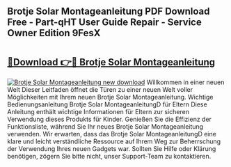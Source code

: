 ## Brotje Solar Montageanleitung PDF Download Free - Part-qHT User Guide Repair - Service Owner Edition 9FesX

# <h2><a href="http://df7lgab.blite.top/?on=Brotje+Solar+Montageanleitung">🔗Download 👉🔴 Brotje Solar Montageanleitung</a></h2>

[![Brotje Solar Montageanleitung new download](https://i.imgur.com/lujVjoI.png)](http://df7lgab.blite.top/?on=Brotje+Solar+Montageanleitung)
Willkommen in einer neuen Welt Dieser Leitfaden öffnet die Türen zu einer neuen Welt voller Möglichkeiten mit Ihrem neuen Brotje Solar Montageanleitung. Wichtige Bedienungsanleitung Brotje Solar MontageanleitungD für Eltern Diese Anleitung enthält wichtige Informationen für Eltern zur sicheren Verwendung dieses Produkts für Kinder. Genießen Sie die Effizienz der Funktionsliste, während Sie Ihr neues Brotje Solar Montageanleitung verwenden. Wir erwarten, dass das Brotje Solar MontageanleitungD eine klare und leicht verständliche Ressource auf Ihrem Weg zur Beherrschung der Verwendung Ihres neuen Gadgets war. Sollten Sie Hilfe oder Klärung benötigen, zögern Sie bitte nicht, unser Support-Team zu kontaktieren.
